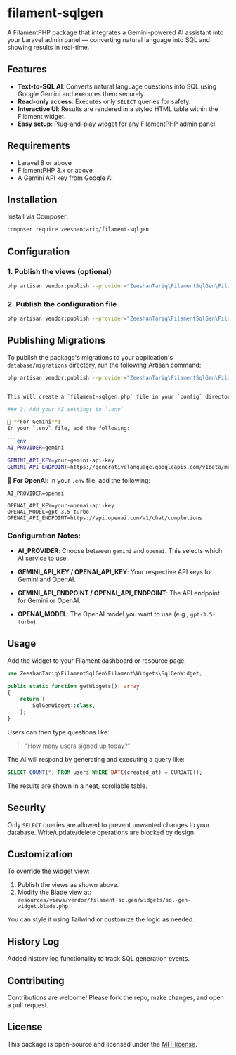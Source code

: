 
# filament-sqlgen

A FilamentPHP package that integrates a Gemini-powered AI assistant into your Laravel admin panel — converting natural
language into SQL and showing results in real-time.

## Features

- **Text-to-SQL AI**: Converts natural language questions into SQL using Google Gemini and executes them securely.
- **Read-only access**: Executes only `SELECT` queries for safety.
- **Interactive UI**: Results are rendered in a styled HTML table within the Filament widget.
- **Easy setup**: Plug-and-play widget for any FilamentPHP admin panel.

## Requirements

- Laravel 8 or above
- FilamentPHP 3.x or above
- A Gemini API key from Google AI

## Installation

Install via Composer:

```bash
composer require zeeshantariq/filament-sqlgen
```

## Configuration

### 1. Publish the views (optional)

```bash
php artisan vendor:publish --provider="ZeeshanTariq\FilamentSqlGen\FilamentSqlGenServiceProvider"
```

### 2. Publish the configuration file

```bash
php artisan vendor:publish --provider="ZeeshanTariq\FilamentSqlGen\FilamentSqlGenServiceProvider" --tag="filament-sqlgen-config"
```

## Publishing Migrations

To publish the package's migrations to your application's `database/migrations` directory, run the following Artisan command:

```bash
php artisan vendor:publish --provider="ZeeshanTariq\FilamentSqlGen\FilamentSqlGenServiceProvider" --tag="filament-sqlgen-migrations"


This will create a `filament-sqlgen.php` file in your `config` directory. You can customize various settings, such as the default table style or query timeout, in this configuration file.

### 3. Add your AI settings to `.env`

🔹 **For Gemini**:
In your `.env` file, add the following:

```env
AI_PROVIDER=gemini

GEMINI_API_KEY=your-gemini-api-key
GEMINI_API_ENDPOINT=https://generativelanguage.googleapis.com/v1beta/models/gemini-2.0-flash:generateContent
```

🔹 **For OpenAI**:
In your `.env` file, add the following:

```env
AI_PROVIDER=openai

OPENAI_API_KEY=your-openai-api-key
OPENAI_MODEL=gpt-3.5-turbo
OPENAI_API_ENDPOINT=https://api.openai.com/v1/chat/completions
```

### Configuration Notes:

- **AI_PROVIDER**: Choose between `gemini` and `openai`. This selects which AI service to use.

- **GEMINI_API_KEY / OPENAI_API_KEY**: Your respective API keys for Gemini and OpenAI.

- **GEMINI_API_ENDPOINT / OPENAI_API_ENDPOINT**: The API endpoint for Gemini or OpenAI.

- **OPENAI_MODEL**: The OpenAI model you want to use (e.g., `gpt-3.5-turbo`).

## Usage

Add the widget to your Filament dashboard or resource page:

```php
use ZeeshanTariq\FilamentSqlGen\Filament\Widgets\SqlGenWidget;

public static function getWidgets(): array
{
    return [
        SqlGenWidget::class,
    ];
}
```

Users can then type questions like:

> "How many users signed up today?"

The AI will respond by generating and executing a query like:

```sql
SELECT COUNT(*) FROM users WHERE DATE(created_at) = CURDATE();
```

The results are shown in a neat, scrollable table.

## Security

Only `SELECT` queries are allowed to prevent unwanted changes to your database. Write/update/delete operations are
blocked by design.

## Customization

To override the widget view:

1. Publish the views as shown above.
2. Modify the Blade view at:  
   `resources/views/vendor/filament-sqlgen/widgets/sql-gen-widget.blade.php`

You can style it using Tailwind or customize the logic as needed.

## History Log

Added history log functionality to track SQL generation events.

## Contributing

Contributions are welcome! Please fork the repo, make changes, and open a pull request.

## License

This package is open-source and licensed under the [MIT license](https://opensource.org/licenses/MIT).
